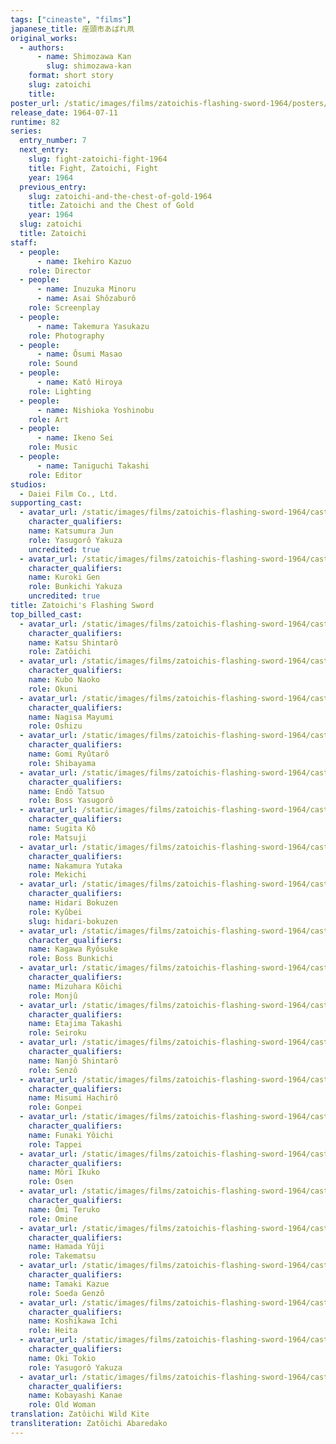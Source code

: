 ```yaml
---
tags: ["cineaste", "films"]
japanese_title: 座頭市あばれ凧
original_works:
  - authors:
      - name: Shimozawa Kan
        slug: shimozawa-kan
    format: short story
    slug: zatoichi
    title:
poster_url: /static/images/films/zatoichis-flashing-sword-1964/posters/poster.webp
release_date: 1964-07-11
runtime: 82
series:
  entry_number: 7
  next_entry:
    slug: fight-zatoichi-fight-1964
    title: Fight, Zatoichi, Fight
    year: 1964
  previous_entry:
    slug: zatoichi-and-the-chest-of-gold-1964
    title: Zatoichi and the Chest of Gold
    year: 1964
  slug: zatoichi
  title: Zatoichi
staff:
  - people:
      - name: Ikehiro Kazuo
    role: Director
  - people:
      - name: Inuzuka Minoru
      - name: Asai Shôzaburô
    role: Screenplay
  - people:
      - name: Takemura Yasukazu
    role: Photography
  - people:
      - name: Ôsumi Masao
    role: Sound
  - people:
      - name: Katô Hiroya
    role: Lighting
  - people:
      - name: Nishioka Yoshinobu
    role: Art
  - people:
      - name: Ikeno Sei
    role: Music
  - people:
      - name: Taniguchi Takashi
    role: Editor
studios:
  - Daiei Film Co., Ltd.
supporting_cast:
  - avatar_url: /static/images/films/zatoichis-flashing-sword-1964/cast-avatars/jun-katsumura-0.webp
    character_qualifiers:
    name: Katsumura Jun
    role: Yasugorô Yakuza
    uncredited: true
  - avatar_url: /static/images/films/zatoichis-flashing-sword-1964/cast-avatars/gen-kuroki-0.webp
    character_qualifiers:
    name: Kuroki Gen
    role: Bunkichi Yakuza
    uncredited: true
title: Zatoichi's Flashing Sword
top_billed_cast:
  - avatar_url: /static/images/films/zatoichis-flashing-sword-1964/cast-avatars/shintaro-katsu-0.webp
    character_qualifiers:
    name: Katsu Shintarô
    role: Zatôichi
  - avatar_url: /static/images/films/zatoichis-flashing-sword-1964/cast-avatars/naoko-kubo-0.webp
    character_qualifiers:
    name: Kubo Naoko
    role: Okuni
  - avatar_url: /static/images/films/zatoichis-flashing-sword-1964/cast-avatars/mayumi-nagisa-0.webp
    character_qualifiers:
    name: Nagisa Mayumi
    role: Oshizu
  - avatar_url: /static/images/films/zatoichis-flashing-sword-1964/cast-avatars/ryutaro-gomi-0.webp
    character_qualifiers:
    name: Gomi Ryûtarô
    role: Shibayama
  - avatar_url: /static/images/films/zatoichis-flashing-sword-1964/cast-avatars/tatsuo-endo-0.webp
    character_qualifiers:
    name: Endô Tatsuo
    role: Boss Yasugorô
  - avatar_url: /static/images/films/zatoichis-flashing-sword-1964/cast-avatars/yasushi-sugita-0.webp
    character_qualifiers:
    name: Sugita Kô
    role: Matsuji
  - avatar_url: /static/images/films/zatoichis-flashing-sword-1964/cast-avatars/yutaka-nakamura-0.webp
    character_qualifiers:
    name: Nakamura Yutaka
    role: Mekichi
  - avatar_url: /static/images/films/zatoichis-flashing-sword-1964/cast-avatars/bokuzen-hidari-0.webp
    character_qualifiers:
    name: Hidari Bokuzen
    role: Kyûbei
    slug: hidari-bokuzen
  - avatar_url: /static/images/films/zatoichis-flashing-sword-1964/cast-avatars/ryosuke-kagawa-0.webp
    character_qualifiers:
    name: Kagawa Ryôsuke
    role: Boss Bunkichi
  - avatar_url: /static/images/films/zatoichis-flashing-sword-1964/cast-avatars/koichi-mizuhara-0.webp
    character_qualifiers:
    name: Mizuhara Kôichi
    role: Monjû
  - avatar_url: /static/images/films/zatoichis-flashing-sword-1964/cast-avatars/takashi-edajima-0.webp
    character_qualifiers:
    name: Etajima Takashi
    role: Seiroku
  - avatar_url: /static/images/films/zatoichis-flashing-sword-1964/cast-avatars/shintaro-nanjo-0.webp
    character_qualifiers:
    name: Nanjô Shintarô
    role: Senzô
  - avatar_url: /static/images/films/zatoichis-flashing-sword-1964/cast-avatars/hachiro-misumi-0.webp
    character_qualifiers:
    name: Misumi Hachirô
    role: Gonpei
  - avatar_url: /static/images/films/zatoichis-flashing-sword-1964/cast-avatars/yoichi-funaki-0.webp
    character_qualifiers:
    name: Funaki Yôichi
    role: Tappei
  - avatar_url: /static/images/films/zatoichis-flashing-sword-1964/cast-avatars/ikuko-mori-0.webp
    character_qualifiers:
    name: Môri Ikuko
    role: Osen
  - avatar_url: /static/images/films/zatoichis-flashing-sword-1964/cast-avatars/teruko-omi-0.webp
    character_qualifiers:
    name: Ômi Teruko
    role: Omine
  - avatar_url: /static/images/films/zatoichis-flashing-sword-1964/cast-avatars/yuji-hamada-0.webp
    character_qualifiers:
    name: Hamada Yûji
    role: Takematsu
  - avatar_url: /static/images/films/zatoichis-flashing-sword-1964/cast-avatars/kazue-tamaki-0.webp
    character_qualifiers:
    name: Tamaki Kazue
    role: Soeda Genzô
  - avatar_url: /static/images/films/zatoichis-flashing-sword-1964/cast-avatars/ichi-koshikawa-0.webp
    character_qualifiers:
    name: Koshikawa Ichi
    role: Heita
  - avatar_url: /static/images/films/zatoichis-flashing-sword-1964/cast-avatars/tokio-oki-0.webp
    character_qualifiers:
    name: Oki Tokio
    role: Yasugorô Yakuza
  - avatar_url: /static/images/films/zatoichis-flashing-sword-1964/cast-avatars/kanae-kobayashi-0.webp
    character_qualifiers:
    name: Kobayashi Kanae
    role: Old Woman
translation: Zatôichi Wild Kite
transliteration: Zatôichi Abaredako
---
```

